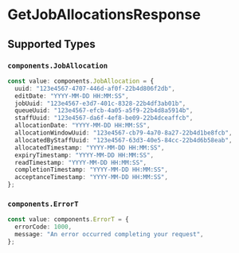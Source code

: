 # GetJobAllocationsResponse


## Supported Types

### `components.JobAllocation`

```typescript
const value: components.JobAllocation = {
  uuid: "123e4567-4707-446d-af0f-22b4d806f2db",
  editDate: "YYYY-MM-DD HH:MM:SS",
  jobUuid: "123e4567-e3d7-401c-8328-22b4df3ab01b",
  queueUuid: "123e4567-efcb-4a05-a5f9-22b4d8a5914b",
  staffUuid: "123e4567-da6f-4ef8-be09-22b4dceaffcb",
  allocationDate: "YYYY-MM-DD HH:MM:SS",
  allocationWindowUuid: "123e4567-cb79-4a70-8a27-22b4d1be8fcb",
  allocatedByStaffUuid: "123e4567-63d3-40e5-84cc-22b4d6b58eab",
  allocatedTimestamp: "YYYY-MM-DD HH:MM:SS",
  expiryTimestamp: "YYYY-MM-DD HH:MM:SS",
  readTimestamp: "YYYY-MM-DD HH:MM:SS",
  completionTimestamp: "YYYY-MM-DD HH:MM:SS",
  acceptanceTimestamp: "YYYY-MM-DD HH:MM:SS",
};
```

### `components.ErrorT`

```typescript
const value: components.ErrorT = {
  errorCode: 1000,
  message: "An error occurred completing your request",
};
```

